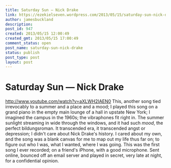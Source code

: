 ```yaml
---
title: Saturday Sun — Nick Drake
link: https://ezekielseven.wordpress.com/2013/05/15/saturday-sun-nick-drake/
author: jamesbuckland
description: 
post_id: 947
created: 2013/05/15 12:00:49
created_gmt: 2013/05/15 17:00:49
comment_status: open
post_name: saturday-sun-nick-drake
status: publish
post_type: post
layout: post
---
```


# Saturday Sun — Nick Drake

http://www.youtube.com/watch?v=aXLWH2IAEN0 This, another song tied irrevocably to a summer and a place and a mood; I played this song on a grand piano in the empty main lounge of a hall in upstate New York; I imagined the campus in the 1960s; the vibraphones fit right in. The summer sunlight streaming in wide through the windows, and it had such _mood_, the perfect bildungsroman. It transcended era, it transcended angst or depression; I didn't care about Nick Drake's history. I cared about my own, and the song was a blank canvas for me to map out my life thus far on; to figure out who I was, what I wanted, where I was going. This was the first song I ever recorded; on a friend's iPhone, with a good microphone. Sent online, bounced off an email server and played in secret, very late at night, for a confidential opinion.